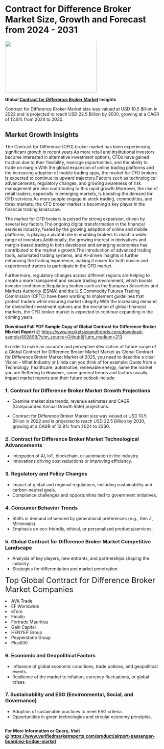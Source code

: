 <H1>Contract for Difference Broker Market Size, Growth and Forecast from 2024 - 2031</H1><img class="aligncenter size-medium wp-image-584254" src="https://thirdeyenews.in/wp-content/uploads/2024/09/Global-Market-Research-300x168.jpeg" alt="" width="300" height="168" /><p><strong>Global&nbsp;<a href="https://www.marketsizeandtrends.com/download-sample/692898/?utm_source=Github8j?utm_medium=213">Contract for Difference Broker Market</a> Insights</strong></p><p>Contract for Difference Broker Market size was valued at USD 10.5 Billion in 2022 and is projected to reach USD 22.5 Billion by 2030, growing at a CAGR of 12.8% from 2024 to 2030.</p><p><h2>Market Growth Insights</h2> <p>The Contract for Difference (CFD) broker market has been experiencing significant growth in recent years.As more retail and institutional investors become interested in alternative investment options, CFDs have gained traction due to their flexibility, leverage opportunities, and the ability to trade on margin.With the global expansion of online trading platforms and the increasing adoption of mobile trading apps, the market for CFD brokers is expected to continue its upward trajectory.Factors such as technological advancements, regulatory changes, and growing awareness of risk management are also contributing to this rapid growth.Moreover, the rise of retail traders, especially in emerging markets, is boosting the demand for CFD services.As more people engage in stock trading, commodities, and forex markets, the CFD broker market is becoming a key player in the financial trading landscape.</p> <p>The market for CFD brokers is poised for strong expansion, driven by several key factors.The ongoing digital transformation in the financial services industry, fueled by the growing adoption of online and mobile platforms, is playing a pivotal role in enabling brokers to reach a wider range of investors.Additionally, the growing interest in derivatives and margin-based trading in both developed and emerging economies has contributed to the market's growth.The introduction of advanced trading tools, automated trading systems, and AI-driven insights is further enhancing the trading experience, making it easier for both novice and experienced traders to participate in the CFD market.</p> <p>Furthermore, regulatory changes across different regions are helping to create a more transparent and secure trading environment, which boosts investor confidence.Regulatory bodies such as the European Securities and Markets Authority (ESMA) and the U.S.Commodity Futures Trading Commission (CFTC) have been working to implement guidelines that protect traders while ensuring market integrity.With the increasing demand for diversified investment options and the evolution of global financial markets, the CFD broker market is expected to continue expanding in the coming years.</p> <p><span class=""><strong>Download Full PDF Sample Copy of Global Contract for Difference Broker Market Report</strong> @ <a href="https://www.marketsizeandtrends.com/download-sample/692898/?utm_source=Github8j?utm_medium=213" target="_blank">https://www.marketsizeandtrends.com/download-sample/692898/?utm_source=Github8j?utm_medium=213</a></span></p><p>In order to make an accurate and perceptive description of future scope of a Global&nbsp;Contract for Difference Broker Market Market as Global&nbsp;Contract for Difference Broker Market Market of 2025, you need to describe a clear Vision &ndash; What Industry or Linda can you think of for example: Quote from a Technology, healthcare, automotive, renewable energy, name the market you are Reffering to.However, some general trends and factors usually impact market reports and their future outlook include:</p><h3>1.&nbsp;<strong>Contract for Difference Broker Market Growth Projections</strong></h3><ul><li>Examine market size trends, revenue estimates and CAGR (Compounded Annual Growth Rate) projections.</li><li><p>Contract for Difference Broker Market size was valued at USD 10.5 Billion in 2022 and is projected to reach USD 22.5 Billion by 2030, growing at a CAGR of 12.8% from 2024 to 2030.</p></li></ul><h3>2.&nbsp;<strong>Contract for Difference Broker Market Technological Advancements</strong></h3><ul><li>Integration of AI, IoT, blockchain, or automation in the industry.</li><li>Innovations driving cost reductions or improving efficiency.</li></ul><h3>3.&nbsp;<strong>Regulatory and Policy Changes</strong></h3><ul><li>Impact of global and regional regulations, including sustainability and carbon-neutral goals.</li><li>Compliance challenges and opportunities tied to government initiatives.</li></ul><h3>4.&nbsp;<strong>Consumer Behavior Trends</strong></h3><ul><li>Shifts in demand influenced by generational preferences (e.g., Gen Z, Millennials).</li><li>Emphasis on eco-friendly, ethical, or personalized products/services.</li></ul><h3>5.&nbsp;<strong>Global Contract for Difference Broker Market Competitive Landscape</strong></h3><ul><li>Analysis of key players, new entrants, and partnerships shaping the industry.</li><li>Strategies for differentiation and market penetration.</li></ul><p data-pm-slice="1 1 []"><span style="color: inherit; font-family: inherit; font-size: 25px;">Top Global Contract for Difference Broker Market Companies</span></p><div class="" data-test-id=""><p><li>AVA Trade</li><li> EF Worldwide</li><li> eToro</li><li> Finalto</li><li> Fortrade Mauritius</li><li> Gain Capital</li><li> HENYEP Group</li><li> Pepperstone Group</li><li> Plus500</li></p></div><h3>6.&nbsp;<strong>Economic and Geopolitical Factors</strong></h3><ul><li>Influence of global economic conditions, trade policies, and geopolitical events.</li><li>Resilience of the market to inflation, currency fluctuations, or global crises.</li></ul><h3>7.&nbsp;<strong>Sustainability and ESG (Environmental, Social, and Governance)</strong></h3><ul><li>Adoption of sustainable practices to meet ESG criteria.</li><li>Opportunities in green technologies and circular economy principles.</li></ul><h2><strong style="font-size: 14px;">For More Information or Query, Visit @&nbsp;</strong><a style="background-color: #ffffff; font-size: 14px;" href="https://www.marketsizeandtrends.com/report/contract-for-difference-broker-market/" target="_blank">https://www.verifiedmarketreports.com/product/airport-passenger-boarding-bridge-market</a></h2>
